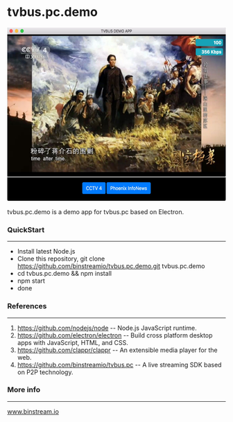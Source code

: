 tvbus.pc.demo
=================
<img src="snapshot.jpeg" alt="snapshot" height="400px"/>

tvbus.pc.demo is a demo app for tvbus.pc based on Electron.


### QuickStart
-----
* Install latest Node.js
* Clone this repository, git clone https://github.com/binstreamio/tvbus.pc.demo.git tvbus.pc.demo
* cd tvbus.pc.demo && npm install
* npm start
* done


### References
-----
1. https://github.com/nodejs/node -- Node.js JavaScript runtime.
1. https://github.com/electron/electron -- Build cross platform desktop apps with JavaScript, HTML, and CSS.
1. https://github.com/clappr/clappr -- An extensible media player for the web.
1. https://github.com/binstreamio/tvbus.pc -- A live streaming SDK based on P2P technology.


### More info
----
www.binstream.io